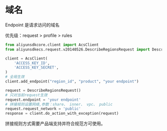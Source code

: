 # 域名

Endpoint 是请求访问的域名

优先级：request > profile > rules

```python
from aliyunsdkcore.client import AcsClient
from aliyunsdkecs.request.v20140526.DescribeRegionsRequest import DescribeRegionsRequest

client = AcsClient(
    'ACCESS_KEY_ID',
    'ACCESS_KEY_SECRET',
)
# 全局生效
client.add_endpoint("region_id", "product", "your endpoint")

request = DescribeRegionsRequest()
# 只对当前request生效
request.endpoint = 'your endpoint'
# 拼接规则设置网络,参数：share、 inner、 vpc、 public
request.request_network = 'public'
response = client.do_action_with_exception(request)
```

拼接规则方式需要产品端支持并符合规范方可使用。
